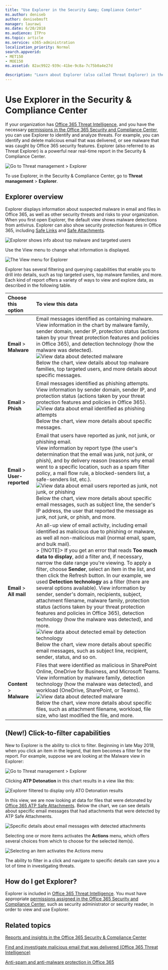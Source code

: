 ```yaml
---
title: "Use Explorer in the Security &amp; Compliance Center"
ms.author: deniseb
author: denisebmsft
manager: laurawi
ms.date: 6/20/2018
ms.audience: ITPro
ms.topic: article
ms.service: o365-administration
localization_priority: Normal
search.appverid:
- MET150
- MOE150
ms.assetid: 82ac9922-939c-41be-9c8a-7c75b0a4e27d

description: "Learn about Explorer (also called Threat Explorer) in the Security &amp; Compliance Center."
---
```


# Use Explorer in the Security &amp; Compliance Center

If your organization has [Office 365 Threat Intelligence](office-365-ti.md), and you have the necessary [permissions in the Office 365 Security and Compliance Center](permissions-in-the-security-and-compliance-center.md), you can use Explorer to identify and analyze threats. For example, you can identify and delete malicious email that was delivered, or see malware that was caught by Office 365 security features. Explorer (also referred to as Threat Explorer) is a powerful near real-time report in the Security &amp; Compliance Center.
  
![Go to Threat management \> Explorer](media/cab32fa2-66f1-4ad5-bc1d-2bac4dbeb48c.png)
  
To use Explorer, in the Security &amp; Compliance Center, go to **Threat management** \> **Explorer**.
      
## Explorer overview

Explorer displays information about suspected malware in email and files in Office 365, as well as other security threats and risks to your organization. When you first open Explorer, the default view shows malware detections from antivirus. Explorer can also show security protection features in Office 365, including [Safe Links](atp-safe-links.md) and [Safe Attachments](atp-safe-attachments.md).
  
![Explorer shows info about top malware and targeted users](media/8e8c1582-d6f4-4521-8591-686a1cb01f7e.png)
  
Use the View menu to change what information is displayed.
  
![The View menu for Explorer](media/2bb34f58-555f-4967-ba55-740334ef1f8e.png)
  
Explorer has several filtering and querying capabilities that enable you to drill into details, such as top targeted users, top malware families, and more. Each kind of report offers a variety of ways to view and explore data, as described in the following table.
  
|**Choose this option**|**To view this data**|
|:-----|:-----|
|**Email** \> **Malware** <br/> |Email messages identified as containing malware.  <br/> View information in the chart by malware family, sender domain, sender IP, protection status (actions taken by your threat protection features and policies in Office 365), and detection technology (how the malware was detected).  <br/> ![View data about detected malware](media/d11dc568-b091-4159-b261-df13d76b520b.png)           <br/> Below the chart, view details about top malware families, top targeted users, and more details about specific messages.  <br/> |
|**Email** \> **Phish** <br/> |Email messages identified as phishing attempts.  <br/> View information by sender domain, sender IP, and protection status (actions taken by your threat protection features and policies in Office 365).  <br/> ![View data about email identified as phishing attempts](media/2e3f97fa-2b99-47f9-afd6-216d10633c50.png)           <br/> Below the chart, view more details about specific messages.  <br/> |
|**Email** \> **User-reported** <br/> |Email that users have reported as junk, not junk, or phishing email.  <br/> View information by report type (the user's determination that the email was junk, not junk, or phish), and by delivery reason (reasons why email went to a specific location, such as a spam filter policy, a mail flow rule, a blocked-senders list, a safe-senders list, etc.).  <br/> ![View data about email users reported as junk, not junk, or phishing](media/255acd04-0d07-4b29-82af-5060a60c20ab.png)           <br/> Below the chart, view more details about specific email messages, such as subject line, the sender's IP address, the user that reported the message as junk, not junk, or phish, and more.  <br/> |
|**Email** \> **All mail** <br/> |An all-up view of email activity, including email identified as malicious due to phishing or malware, as well all non-malicious mail (normal email, spam, and bulk mail).  <br/> > [!NOTE]> If you get an error that reads **Too much data to display**, add a filter and, if necessary, narrow the date range you're viewing. To apply a filter, choose **Sender**, select an item in the list, and then click the Refresh button. In our example, we used **Detection technology** as a filter (there are several options available).           View information by sender, sender's domain, recipients, subject, attachment filename, malware family, protection status (actions taken by your threat protection features and policies in Office 365), detection technology (how the malware was detected), and more.  <br/> ![View data about detected email by detection technology](media/0c032eb3-6021-4174-9f06-ff8f30c245ca.png)           <br/> Below the chart, view more details about specific email messages, such as subject line, recipient, sender, status, and so on.  <br/> |
|**Content** \> **Malware** <br/> |Files that were identified as malicious in SharePoint Online, OneDrive for Business, and Microsoft Teams.  <br/> View information by malware family, detection technology (how the malware was detected), and workload (OneDrive, SharePoint, or Teams).  <br/> ![View data about detected malware](media/d11dc568-b091-4159-b261-df13d76b520b.png)           <br/> Below the chart, view more details about specific files, such as attachment filename, workload, file size, who last modified the file, and more.  <br/> |
  
## (New!) Click-to-filter capabilities

New to Explorer is the ability to click to filter. Beginning in late May 2018, when you click an item in the legend, that item becomes a filter for the report. For example, suppose we are looking at the Malware view in Explorer:
  
![Go to Threat management \> Explorer](media/cab32fa2-66f1-4ad5-bc1d-2bac4dbeb48c.png)
  
Clicking **ATP Detonation** in this chart results in a view like this: 
  
![Explorer filtered to display only ATO Detonation results](media/7241d7dd-27bc-467d-9db8-6e806c49df14.png)
  
In this view, we are now looking at data for files that were detonated by [Office 365 ATP Safe Attachments](atp-safe-attachments.md). Below the chart, we can see details about specific email messages that had attachments that were detected by ATP Safe Attachments.
  
![Specific details about email messages with detected attachments](media/c91fb05c-d1d4-4085-acc6-f7008a415c2a.png)
  
Selecting one or more items activates the **Actions** menu, which offers several choices from which to choose for the selected item(s). 
  
![Selecting an item activates the Actions menu](media/95f127a4-1b2a-4a76-88b9-096e3ba27d1b.png)
  
The ability to filter in a click and navigate to specific details can save you a lot of time in investigating threats.
  
## How do I get Explorer?

Explorer is included in [Office 365 Threat Intelligence](office-365-ti.md). You must have appropriate [permissions assigned in the Office 365 Security and Compliance Center](permissions-in-the-security-and-compliance-center.md), such as security administrator or security reader, in order to view and use Explorer.
  
## Related topics

[Reports and insights in the Office 365 Security &amp; Compliance Center](reports-and-insights-in-security-and-compliance.md)
  
[Find and investigate malicious email that was delivered (Office 365 Threat Intelligence)](investigate-malicious-email-that-was-delivered.md)
  
[Anti-spam and anti-malware protection in Office 365](anti-spam-and-anti-malware-protection.md)
  

